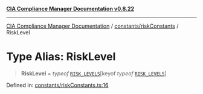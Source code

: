 [**CIA Compliance Manager Documentation v0.8.22**](../../../README.md)

***

[CIA Compliance Manager Documentation](../../../modules.md) / [constants/riskConstants](../README.md) / RiskLevel

# Type Alias: RiskLevel

> **RiskLevel** = *typeof* [`RISK_LEVELS`](../variables/RISK_LEVELS.md)\[keyof *typeof* [`RISK_LEVELS`](../variables/RISK_LEVELS.md)\]

Defined in: [constants/riskConstants.ts:16](https://github.com/Hack23/cia-compliance-manager/blob/5eebba14bef5523072dd8c486c1cd0c7c18766fc/src/constants/riskConstants.ts#L16)
